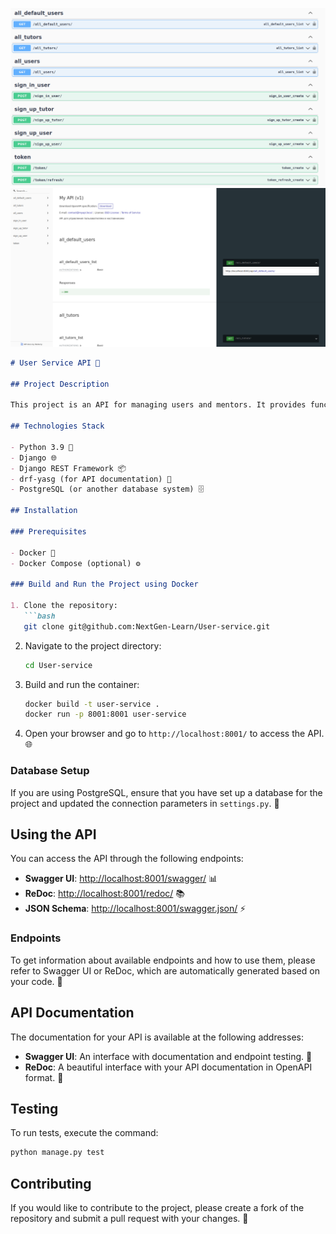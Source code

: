 ![Скриншот 1](screenshots/Screenshot%20from%202024-09-24%2020-31-18.png)
![Скриншот 2](screenshots/Screenshot%20from%202024-09-24%2020-32-18.png)

```markdown
# User Service API 🚀

## Project Description

This project is an API for managing users and mentors. It provides functionalities for creating, reading, updating, and deleting user data and their relationships with mentors. 🌟

## Technologies Stack

- Python 3.9 🐍
- Django 🌐
- Django REST Framework 📦
- drf-yasg (for API documentation) 📜
- PostgreSQL (or another database system) 🗄️

## Installation

### Prerequisites

- Docker 🐳
- Docker Compose (optional) ⚙️

### Build and Run the Project using Docker

1. Clone the repository:
   ```bash
   git clone git@github.com:NextGen-Learn/User-service.git
   ```

2. Navigate to the project directory:
   ```bash
   cd User-service
   ```

3. Build and run the container:
   ```bash
   docker build -t user-service .
   docker run -p 8001:8001 user-service
   ```

4. Open your browser and go to `http://localhost:8001/` to access the API. 🌐

### Database Setup

If you are using PostgreSQL, ensure that you have set up a database for the project and updated the connection parameters in `settings.py`. 🔧

## Using the API

You can access the API through the following endpoints:

- **Swagger UI**: [http://localhost:8001/swagger/](http://localhost:8001/swagger/) 📊
- **ReDoc**: [http://localhost:8001/redoc/](http://localhost:8001/redoc/) 📚
- **JSON Schema**: [http://localhost:8001/swagger.json/](http://localhost:8001/swagger.json/) ⚡

### Endpoints

To get information about available endpoints and how to use them, please refer to Swagger UI or ReDoc, which are automatically generated based on your code. 📝

## API Documentation

The documentation for your API is available at the following addresses:

- **Swagger UI**: An interface with documentation and endpoint testing. 🎤
- **ReDoc**: A beautiful interface with your API documentation in OpenAPI format. 🌈

## Testing

To run tests, execute the command:

```bash
python manage.py test
```

## Contributing

If you would like to contribute to the project, please create a fork of the repository and submit a pull request with your changes. 🤝
